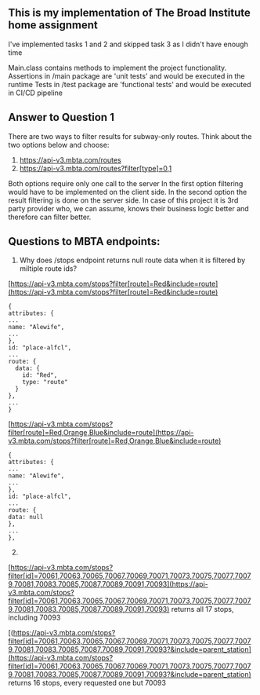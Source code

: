 ## This is my implementation of The Broad Institute home assignment

I've implemented tasks 1 and 2 and skipped task 3 as I didn't have enough time

Main.class contains methods to implement the project functionality.
Assertions in /main package are 'unit tests' and would be executed in the runtime
Tests in /test package are 'functional tests' and would be executed in CI/CD pipeline

## Answer to Question 1
There are two ways to filter results for subway-only routes. Think about the two options below
and choose:
1. https://api-v3.mbta.com/routes
2. https://api-v3.mbta.com/routes?filter[type]=0,1

Both options require only one call to the server
In the first option filtering would have to be implemented on the client side.
In the second option the result filtering is done on the server side.
In case of this project it is 3rd party provider who, we can assume, knows their business logic better and therefore can filter better.

##  Questions to MBTA endpoints:
1. Why does /stops endpoint returns null route data when it is filtered by miltiple route ids?

[https://api-v3.mbta.com/stops?filter[route]=Red&include=route](https://api-v3.mbta.com/stops?filter[route]=Red&include=route)

```json5
{
attributes: {
...
name: "Alewife",
...
},
id: "place-alfcl",
...
route: {
  data: {
    id: "Red",
    type: "route"
  }
},
...
}
```

[https://api-v3.mbta.com/stops?filter[route]=Red,Orange,Blue&include=route](https://api-v3.mbta.com/stops?filter[route]=Red,Orange,Blue&include=route)

```json5
{
attributes: {
...
name: "Alewife",
...
},
id: "place-alfcl",
...
route: {
data: null
},
...
},
```

2. 
[https://api-v3.mbta.com/stops?filter[id]=70061,70063,70065,70067,70069,70071,70073,70075,70077,70079,70081,70083,70085,70087,70089,70091,70093](https://api-v3.mbta.com/stops?filter[id]=70061,70063,70065,70067,70069,70071,70073,70075,70077,70079,70081,70083,70085,70087,70089,70091,70093) 
returns all 17 stops, including 70093

[(https://api-v3.mbta.com/stops?filter[id]=70061,70063,70065,70067,70069,70071,70073,70075,70077,70079,70081,70083,70085,70087,70089,70091,70093?&include=parent_station](https://api-v3.mbta.com/stops?filter[id]=70061,70063,70065,70067,70069,70071,70073,70075,70077,70079,70081,70083,70085,70087,70089,70091,70093?&include=parent_station)
returns 16 stops, every requested one but 70093


